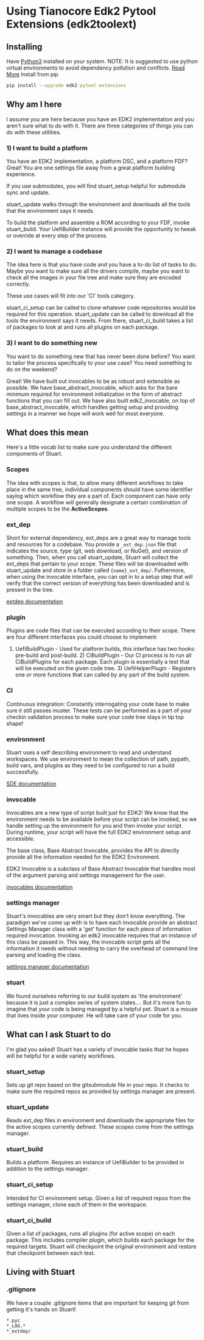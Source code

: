 # Using Tianocore Edk2 Pytool Extensions (edk2toolext)

## Installing

Have [Python3](https://www.python.org/downloads/) installed on your system.
NOTE: It is suggested to use python virtual environments to avoid dependency
pollution and conflicts. [Read
More](https://docs.python.org/3/library/venv.html) Install from pip

```cmd
pip install --upgrade edk2-pytool-extensions
```

## Why am I here

I assume you are here because you have an EDK2 implementation and you aren't
sure what to do with it. There are three categories of things you can do with
these utilities.

### 1) I want to build a platform

You have an EDK2 implementation, a platform DSC, and a platform FDF? Great! You
are one settings file away from a great platform building experience.

If you use submodules, you will find stuart_setup helpful for submodule sync and
update.

stuart_update walks through the environment and downloads all the tools that the
environment says it needs.

To build the platform and assemble a ROM according to your FDF, invoke
stuart_build. Your UefiBuilder instance will provide the opportunity to tweak or
override at every step of the process.

### 2) I want to manage a codebase

The idea here is that you have code and you have a to-do list of tasks to do.
Maybe you want to make sure all the drivers compile, maybe you want to check all
the images in your file tree and make sure they are encoded correctly.

These use cases will fit into our 'CI' tools category.

stuart_ci_setup can be called to clone whatever code repositories would be
required for this operation. stuart_update can be called to download all the
tools the environment says it needs. From there, stuart_ci_build takes a list of
packages to look at and runs all plugins on each package.

### 3) I want to do something new

You want to do something new that has never been done before? You want to tailor
the process specifically to your use case? You need something to do on the
weekend?

Great! We have built out invocables to be as robust and extensible as possible.
We have base_abstract_invocable, which asks for the bare minimum required for
environment initialization in the form of abstract functions that you can fill
out. We have also built edk2_invocable, on top of base_abstract_invocable, which
handles getting setup and providing settings in a manner we hope will work well
for most everyone.

## What does this mean

Here's a little vocab list to make sure you understand the different components
of Stuart.

### Scopes

The idea with scopes is that, to allow many different workflows to take place in
the same tree, individual components should have some identifier saying which
workflow they are a part of. Each component can have only one scope. A workflow
will generally designate a certain combination of multiple scopes to be the
**ActiveScopes**.

### ext_dep

Short for external dependency, ext_deps are a great way to manage tools and
resources for a codebase. You provide a `_ext_dep.json` file that indicates the
source, type (git, web download, or NuGet), and version of something. Then, when
you call stuart_update, Stuart will collect the ext_deps that pertain to your
scope. These files will be downloaded with stuart_update and store in a folder
called `{name}_ext_dep/`. Futhermore, when using the invocable interface, you
can opt in to a setup step that will verify that the correct version of
everything has been downloaded and is present in the tree.

[extdep documentation](features/feature_extdep.md)

### plugin

Plugins are code files that can be executed according to their scope. There are
four different interfaces you could choose to implement:

1) UefiBuildPlugin - Used for platform builds, this interface has two hooks:
   pre-build and post-build. 2) CiBuildPlugin - Our CI process is to run all
   CiBuildPlugins for each package. Each plugin is essentially a test that will
   be executed on the given code tree. 3) UefiHelperPlugin - Registers one or
   more functions that can called by any part of the build system.

### CI

Continuous integration: Constantly interrogating your code base to make sure it
still passes muster. These tests can be performed as a part of your checkin
validation process to make sure your code tree stays in tip top shape!

### environment

Stuart uses a self describing environment to read and understand workspaces. We
use environment to mean the collection of path, pypath, build vars, and plugins
as they need to be configured to run a build successfully.

[SDE documentation](features/feature_sde.md)

### invocable

Invocables are a new type of script built just for EDK2! We know that the
environment needs to be available before your script can be invoked, so we
handle setting up the environment for you and then invoke your script. During
runtime, your script will have the full EDK2 environment setup and accessible.

The base class, Base Abstract Invocable, provides the API to directly provide
all the information needed for the EDK2 Environment.

EDK2 Invocable is a subclass of Base Abstract Invocable that handles most of the
argument parsing and settings management for the user.

[invocables documentation](features/feature_invocables.md)

### settings manager

Stuart's invocables are very smart but they don't know everything. The paradigm
we've come up with is to have each invocable provide an abstract Settings
Manager class with a 'get' function for each piece of information required
invocation. Invoking an edk2 invocable requires that an instance of this class
be passed in. This way, the invocable script gets all the information it needs
without needing to carry the overhead of command line parsing and loading the
class.

[settings manager documentation](features/feature_settings_manager.md)

### stuart

We found ourselves referring to our build system as 'the environment' because it
is just a complex series of system states.... But it's more fun to imagine that
your code is being managed by a helpful pet. Stuart is a mouse that lives inside
your computer. He will take care of your code for you.

## What can I ask Stuart to do

I'm glad you asked! Stuart has a variety of invocable tasks that he hopes will
be helpful for a wide variety workflows.

### stuart_setup

Sets up git repo based on the gitsubmodule file in your repo. It checks to make
sure the required repos as provided by settings manager are present.

### stuart_update

Reads ext_dep files in environment and downloads the appropriate files for the
active scopes currently defined. These scopes come from the settings manager.

### stuart_build

Builds a platform. Requires an instance of UefiBuilder to be provided in
addition to the settings manager.

### stuart_ci_setup

Intended for CI environment setup. Given a list of required repos from the
settings manager, clone each of them in the workspace.

### stuart_ci_build

Given a list of packages, runs all plugins (for active scope) on each package.
This includes compiler plugin, which builds each package for the required
targets. Stuart will checkpoint the original environment and restore that
checkpoint between each test.

## Living with Stuart

### .gitignore

We have a couple .gitignore items that are important for keeping git from
getting it's hands on Stuart!

```.gitignore
*.pyc
*_LOG.*
*_extdep/
```
